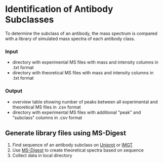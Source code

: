 # Identification of Antibody Subclasses

To determine the subclass of an antibody, the mass spectrum is compared with a library of simulated mass spectra of each antibody class. 

### Input
- directory with experimental MS files with mass and intensity columns in .txt format
- directory with theoretical MS files with mass and intensity columns in .txt format

### Output
- overview table showing number of peaks between all experimental and theoretical MS files in .csv format
- directory with experimental MS files with additional "peak" and "subclass" columns in .csv format



## Generate library files using MS-Digest
1. Find sequence of an antibody subclass on [Uniprot](https://www.uniprot.org) or [IMGT](imgt.org/mAb-DB/)
2. Use [MS-Digest](https://prospector.ucsf.edu/prospector/cgi-bin/msform.cgi?form=msdigest) to create theoretical spectra based on sequence
3. Collect data in local directory